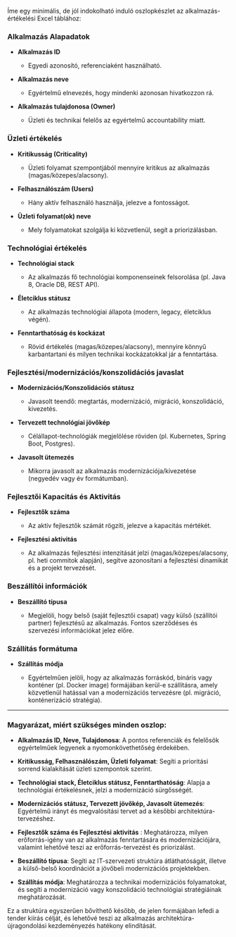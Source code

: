 Íme egy minimális, de jól indokolható induló oszlopkészlet az alkalmazás-értékelési Excel táblához:

### Alkalmazás Alapadatok

* **Alkalmazás ID**

  * Egyedi azonosító, referenciaként használható.
* **Alkalmazás neve**

  * Egyértelmű elnevezés, hogy mindenki azonosan hivatkozzon rá.
* **Alkalmazás tulajdonosa (Owner)**

  * Üzleti és technikai felelős az egyértelmű accountability miatt.

### Üzleti értékelés

* **Kritikusság (Criticality)**

  * Üzleti folyamat szempontjából mennyire kritikus az alkalmazás (magas/közepes/alacsony).
* **Felhasználószám (Users)**

  * Hány aktív felhasználó használja, jelezve a fontosságot.
* **Üzleti folyamat(ok) neve**

  * Mely folyamatokat szolgálja ki közvetlenül, segít a priorizálásban.

### Technológiai értékelés

* **Technológiai stack**

  * Az alkalmazás fő technológiai komponenseinek felsorolása (pl. Java 8, Oracle DB, REST API).
* **Életciklus státusz**

  * Az alkalmazás technológiai állapota (modern, legacy, életciklus végén).
* **Fenntarthatóság és kockázat**

  * Rövid értékelés (magas/közepes/alacsony), mennyire könnyű karbantartani és milyen technikai kockázatokkal jár a fenntartása.

### Fejlesztési/modernizációs/konszolidációs javaslat

* **Modernizációs/Konszolidációs státusz**

  * Javasolt teendő: megtartás, modernizáció, migráció, konszolidáció, kivezetés.
* **Tervezett technológiai jövőkép**

  * Célállapot-technológiák megjelölése röviden (pl. Kubernetes, Spring Boot, Postgres).
* **Javasolt ütemezés**

  * Mikorra javasolt az alkalmazás modernizációja/kivezetése (negyedév vagy év formátumban).

### Fejlesztői Kapacitás és Aktivitás

* **Fejlesztők száma**

  * Az aktív fejlesztők számát rögzíti, jelezve a kapacitás mértékét.

* **Fejlesztési aktivitás**

  * Az alkalmazás fejlesztési intenzitását jelzi (magas/közepes/alacsony, pl. heti commitok alapján), segítve azonosítani a fejlesztési dinamikát és a projekt tervezését.

### Beszállítói információk

* **Beszállító típusa**

  * Megjelöli, hogy belső (saját fejlesztői csapat) vagy külső (szállítói partner) fejlesztésű az alkalmazás. Fontos szerződéses és szervezési információkat jelez előre.

### Szállítás formátuma

* **Szállítás módja**

  * Egyértelműen jelöli, hogy az alkalmazás forráskód, bináris vagy konténer (pl. Docker image) formájában kerül-e szállításra, amely közvetlenül hatással van a modernizációs tervezésre (pl. migráció, konténerizáció stratégia).

---

### Magyarázat, miért szükséges minden oszlop:

* **Alkalmazás ID, Neve, Tulajdonosa**:
  A pontos referenciák és felelősök egyértelműek legyenek a nyomonkövethetőség érdekében.

* **Kritikusság, Felhasználószám, Üzleti folyamat**:
  Segíti a prioritási sorrend kialakítását üzleti szempontok szerint.

* **Technológiai stack, Életciklus státusz, Fenntarthatóság**:
  Alapja a technológiai értékelésnek, jelzi a modernizáció sürgősségét.

* **Modernizációs státusz, Tervezett jövőkép, Javasolt ütemezés**:
  Egyértelmű irányt és megvalósítási tervet ad a későbbi architektúra-tervezéshez.

* **Fejlesztők száma és Fejlesztési aktivitás** :
  Meghatározza, milyen erőforrás-igény van az alkalmazás fenntartására és modernizációjára, valamint lehetővé teszi az erőforrás-tervezést és priorizálást.

* **Beszállító típusa**:
  Segíti az IT-szervezeti struktúra átláthatóságát, illetve a külső-belső koordinációt a jövőbeli modernizációs projektekben.

* **Szállítás módja**:
  Meghatározza a technikai modernizációs folyamatokat, és segíti a modernizáció vagy konszolidáció technológiai stratégiáinak meghatározását.


Ez a struktúra egyszerűen bővíthető később, de jelen formájában lefedi a tender kiírás célját, és lehetővé teszi az alkalmazás architektúra-újragondolási kezdeményezés hatékony elindítását.
